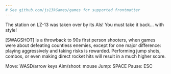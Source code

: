 ```yaml
---
# See github.com/js13kGames/games for supported frontmatter
---
```

The station on LZ-13 was taken over by its AIs! You must take it back... with style!

[SWAGSHOT] is a throwback to 90s first person shooters, when games were about defeating countless enemies, except for one major difference: playing aggressively and taking risks is rewarded.
Performing jump shots, combos, or even making direct rocket hits will result in a much higher score.

Move: WASD/arrow keys
Aim/shoot: mouse
Jump: SPACE
Pause: ESC